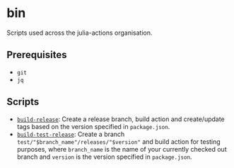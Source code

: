 # bin

Scripts used across the julia-actions organisation.

## Prerequisites
- `git`
- `jq`

## Scripts

- [`build-release`](build-release): Create a release branch, build action and create/update tags based on the version specified in `package.json`.
- [`build-test-release`](build-test-release): Create a branch `test/"$branch_name"/releases/"$version"` and build action for testing purposes, where `branch_name` is the name of your currently checked out branch and `version` is the version specified in `package.json`.
